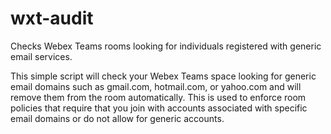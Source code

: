 # wxt-audit
Checks Webex Teams rooms looking for individuals registered with generic email services.

This simple script will check your Webex Teams space looking for generic email domains such as gmail.com, hotmail.com, or yahoo.com and will remove them from the room automatically.  This is used to enforce room policies that require that you join with accounts associated with specific email domains or do not allow for generic accounts.
